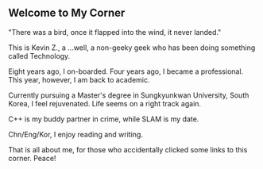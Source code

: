 ## Welcome to My Corner

"There was a bird, once it flapped into the wind, it never landed."

This is Kevin Z., a ...well, a non-geeky geek who has been doing something called Technology. 

Eight years ago, I on-boarded.  Four years ago, I became a professional.  This year, however, I am back to academic.

Currently pursuing a Master's degree in Sungkyunkwan University, South Korea, I feel rejuvenated.  Life seems on a right track again.

C++ is my buddy partner in crime, while SLAM is my date.

Chn/Eng/Kor, I enjoy reading and writing.

That is all about me, for those who accidentally clicked some links to this corner.  Peace!
